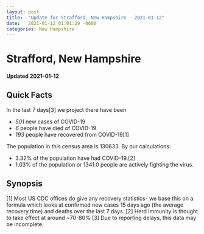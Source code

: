 ```yaml
---
layout: post
title:  "Update for Strafford, New Hampshire - 2021-01-12"
date:   2021-01-12 01:01:29 -0600
categories: New Hampshire
---
```


# Strafford, New Hampshire
#### Updated 2021-01-12

## Quick Facts

In the last 7 days[3] we project there have been
- *501* new cases of COVID-19
- *6* people have died of COVID-19
- *193* people have recovered from COVID-19[1]

The population in this census area is 130633. By our calculations:
- 3.32% of the population have had COVID-19.[2]
- 1.03% of the population or 1341.0 people are actively fighting the virus.

## Synopsis




[1] Most US CDC offices do give any recovery statistics- we base this on a formula which looks at confirmed new cases
15 days ago (the average recovery time) and deaths over the last 7 days.
[2] Herd Immunity is thought to take effect at around ~70-80%
[3] Due to reporting delays, this data may be incomplete. 
    